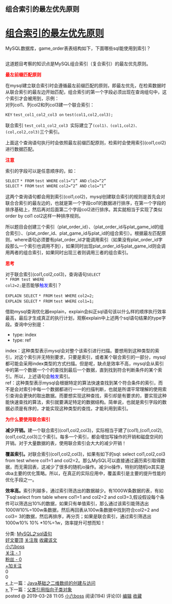 ## 组合索引的最左优先原则

<div id="topics">
<div class="post">
<h1 class="postTitle">
<a id="cb_post_title_url" class="postTitle2" href="https://www.cnblogs.com/CKhomepage/p/10613618.html">组合索引的最左优先原则</a>
</h1>
<div class="clear"></div>
<div class="postBody">
<div id="cnblogs_post_body" class="blogpost-body"><p>MySQL数据库，game_order表表结构如下，下面哪些sql能使用到索引？</p>
<p><img src="https://img2018.cnblogs.com/blog/1634165/201903/1634165-20190328103958526-580710965.png" alt=""></p>
<div class="answer-brief">
<p>这道题目考察的知识点是MySQL组合索引（复合索引）的最左优先原则。</p>
<p><span style="color: #ff0000;"><strong>最左前缀匹配原则</strong></span></p>
<p>在mysql建立联合索引时会遵循最左前缀匹配的原则，即最左优先，在检索数据时从联合索引的最左边开始匹配，组合索引的第一个字段必须出现在查询组句中，这个索引才会被用到，示例：<br>
对列col1、列col2和列col3建一个联合索引：</p>
<p><span style="font-family: times new roman, times;"><code class="sql keyword">KEY</code> <code class="sql plain">test_col1_col2_col3 </code><code class="sql keyword">on</code> <code class="sql plain">test(col1,col2,col3);</code></span></p>
<p>联合索引<span style="font-family: times new roman, times;"> <code>test_col1_col2_col3 </code></span>实际建立了<span style="font-family: times new roman, times;"><code>(col1)、(col1,col2)、(col,col2,col3)</code></span>三个索引。</p>
<p>上面这个查询语句执行时会依照最左前缀匹配原则，检索时会使用索引(col1,col2)进行数据匹配。</p>
<p><span style="color: #ff0000;"><strong>注意</strong></span></p>
<p>索引的字段可以是任意顺序的，如：</p>
<div class="container">
<div class="line number1 index0 alt2"><span style="font-family: times new roman, times;"><code class="sql keyword">SELECT</code> <code class="sql plain">* </code><code class="sql keyword">FROM</code> <code class="sql plain">test </code><code class="sql keyword">WHERE</code> <code class="sql plain">col1=“1” </code><code class="sql color1">AND</code> <code class="sql plain">clo2=“2”</code></span></div>
<div class="line number2 index1 alt1"><span style="font-family: times new roman, times;"><code class="sql keyword">SELECT</code> <code class="sql plain">* </code><code class="sql keyword">FROM</code> <code class="sql plain">test </code><code class="sql keyword">WHERE</code> <code class="sql plain">col2=“2” </code><code class="sql color1">AND</code> <code class="sql plain">clo1=“1”</code></span>
<p>这两个查询语句都会用到索引(col1,col2)，mysql创建联合索引的规则是首先会对联合合索引的最左边的，也就是第一个字段col1的数据进行排序，在第一个字段的排序基础上，然后再对后面第二个字段col2进行排序。其实就相当于实现了类似
order by col1 col2这样一种排序规则。</p>



</div>



</div>
<p>所以题目会创建三个索引（plat_order_id）、（plat_order_id与plat_game_id的组合索引）、（plat_order_id、plat_game_id与plat_id的组合索引）。根据最左匹配原则，where语句必须要有plat_order_id才能调用索引（如果没有plat_order_id字段那么一个索引也调用不到），如果同时出现plat_order_id与plat_game_id则会调用两者的组合索引，如果同时出现三者则调用三者的组合索引。</p>
<p><span style="color: #ff0000;"><strong>思考</strong><br>
</span></p>
<p>

对于联合索引(col1,col2,col3)，查询语句<span style="font-family: times new roman, times;"><code>SELECT * FROM test WHERE col2=2;</code></span>是否能够<span style="color: #0000ff;">触发</span>索引？</p>
<div class="container">
<div class="line number1 index0 alt2"><code class="sql plain">EXPLAIN </code><code class="sql keyword">SELECT</code> <code class="sql plain">* </code><code class="sql keyword">FROM</code> <code class="sql plain">test </code><code class="sql keyword">WHERE</code> <code class="sql plain">col2=2;</code></div>
<div class="line number2 index1 alt1"><code class="sql plain">EXPLAIN </code><code class="sql keyword">SELECT</code> <code class="sql plain">* </code><code class="sql keyword">FROM</code> <code class="sql plain">test </code><code class="sql keyword">WHERE</code> <code class="sql plain">col1=1;</code></div>
<div class="line number2 index1 alt1">
<p>借助mysql查询优化器explain，explain会纠正sql语句该以什么样的顺序执行效率最高，最后才生成真正的执行计划，观察explain中上述两个sql语句结果的type字段。查询中分别是：</p>
<ul>
<li>type: index</li>
<li>type: ref<br>
</li>




</ul>
<p>index：这种类型表示mysql会对整个该索引进行扫描。要想用到这种类型的索引，对这个索引并无特别要求，只要是索引，或者某个联合索引的一部分，mysql都可能会采用index类型的方式扫描。但是呢，缺点是效率不高，mysql会从索引中的第一个数据一个个的查找到最后一个数据，直到找到符合判断条件的某个索引。所以，上述语句会<span style="color: #0000ff;">触发</span>索引。<br>
ref：这种类型表示mysql会根据特定的算法快速查找到某个符合条件的索引，而不是会对索引中每一个数据都进行一一的扫描判断，也就是所谓平常理解的使用索引查询会更快的取出数据。而要想实现这种查找，索引却是有要求的，要实现这种能快速查找的算法，索引就要满足特定的数据结构。简单说，也就是索引字段的数据必须是有序的，才能实现这种类型的查找，才能利用到索引。</p>



</div>



</div>
<p><span style="color: #ff0000;"><strong>为什么要使用联合索引</strong><br>
</span></p>
<p><strong>减少开销。</strong>建一个联合索引(col1,col2,col3)，实际相当于建了(col1),(col1,col2),(col1,col2,col3)三个索引。每多一个索引，都会增加写操作的开销和磁盘空间的开销。对于大量数据的表，使用联合索引会大大的减少开销！<br>
</p>
<p><strong>覆盖索引。</strong>对联合索引(col1,col2,col3)，如果有如下的sql: select 
col1,col2,col3 from test where col1=1 and 
col2=2。那么MySQL可以直接通过遍历索引取得数据，而无需回表，这减少了很多的随机io操作。减少io操作，特别的随机io其实是dba主要的优化策略。所以，在真正的实际应用中，覆盖索引是主要的提升性能的优化手段之一。<br>
</p>
<p>

<strong>效率高。</strong>索引列越多，通过索引筛选出的数据越少。有1000W条数据的表，有如下sql:select 
from table where col1=1 and col2=2 and 
col3=3,假设假设每个条件可以筛选出10%的数据，如果只有单值索引，那么通过该索引能筛选出1000W10%=100w条数据，然后再回表从100w条数据中找到符合col2=2
and col3= 3的数据，然后再排序，再分页；如果是联合索引，通过索引筛选出1000w10% 10% *10%=1w，效率提升可想而知！</p>



</div></div><div id="MySignature"></div>
<div class="clear"></div>
<div id="blog_post_info_block">
<div id="BlogPostCategory">分类: <a href="https://www.cnblogs.com/CKhomepage/category/1430769.html" target="_blank">MySQL之sql语句</a></div>
<div id="EntryTag"></div>
<div id="blog_post_info"><div id="green_channel">
<a href="javascript:void(0);" id="green_channel_digg" onclick="DiggIt(10613618,cb_blogId,1);green_channel_success(this,'谢谢推荐！');">好文要顶</a>
<a id="green_channel_follow" onclick="follow('a9cf7079-96d7-45a5-5870-08d6aa739bca');" href="javascript:void(0);">关注我</a>
<a id="green_channel_favorite" onclick="AddToWz(cb_entryId);return false;" href="javascript:void(0);">收藏该文</a>
<a id="green_channel_weibo" href="javascript:void(0);" title="分享至新浪微博" onclick="ShareToTsina()"><img src="//common.cnblogs.com/images/icon_weibo_24.png" alt=""></a>
<a id="green_channel_wechat" href="javascript:void(0);" title="分享至微信" onclick="shareOnWechat()"><img src="//common.cnblogs.com/images/wechat.png" alt=""></a>
</div>
<div id="author_profile">
<div id="author_profile_info" class="author_profile_info">
<a href="https://home.cnblogs.com/u/CKhomepage/" target="_blank"><img src="//pic.cnblogs.com/face/sample_face.gif" class="author_avatar" alt=""></a>
<div id="author_profile_detail" class="author_profile_info">
<a href="https://home.cnblogs.com/u/CKhomepage/">小六boss</a><br>
<a href="https://home.cnblogs.com/u/CKhomepage/followees">关注 - 1</a><br>
<a href="https://home.cnblogs.com/u/CKhomepage/followers">粉丝 - 0</a>
</div>
</div>
<div class="clear"></div>
<div id="author_profile_honor"></div>
<div id="author_profile_follow">
<a href="javascript:void(0);" onclick="follow('a9cf7079-96d7-45a5-5870-08d6aa739bca');return false;">+加关注</a>
</div>
</div>
<div id="div_digg">
<div class="diggit" onclick="votePost(10613618,'Digg')">
<span class="diggnum" id="digg_count">0</span>
</div>
<div class="buryit" onclick="votePost(10613618,'Bury')">
<span class="burynum" id="bury_count">0</span>
</div>
<div class="clear"></div>
<div class="diggword" id="digg_tips">
</div>
</div>
<script type="text/javascript">
currentDiggType = 0;
</script></div>
<div class="clear"></div>
<div id="post_next_prev"><a href="https://www.cnblogs.com/CKhomepage/p/10613158.html" class="p_n_p_prefix">« </a> 上一篇：<a href="https://www.cnblogs.com/CKhomepage/p/10613158.html" title="发布于2019-03-28 10:18">Java基础之二维数组的创建与访问</a><br><a href="https://www.cnblogs.com/CKhomepage/p/10613742.html" class="p_n_p_prefix">» </a> 下一篇：<a href="https://www.cnblogs.com/CKhomepage/p/10613742.html" title="发布于2019-03-28 11:20">父类引用指向子类对象</a><br></div>
</div>


</div>
<div class="postDesc">posted @ <span id="post-date">2019-03-28 11:05</span> <a href="https://www.cnblogs.com/CKhomepage/">小六boss</a> 阅读(<span id="post_view_count">194</span>) 评论(<span id="post_comment_count">0</span>)  <a href="https://i.cnblogs.com/EditPosts.aspx?postid=10613618" rel="nofollow">编辑</a> <a href="#" onclick="AddToWz(10613618);return false;">收藏</a></div>
</div>
<script type="text/javascript">var allowComments=true,cb_blogId=504452,cb_entryId=10613618,cb_blogApp=currentBlogApp,cb_blogUserGuid='a9cf7079-96d7-45a5-5870-08d6aa739bca',cb_entryCreatedDate='2019/3/28 11:05:00';loadViewCount(cb_entryId);var cb_postType=1;var isMarkdown=false;</script>

</div>